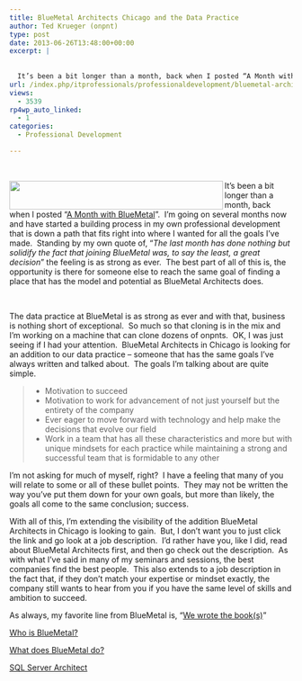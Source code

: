 ```yaml
---
title: BlueMetal Architects Chicago and the Data Practice
author: Ted Krueger (onpnt)
type: post
date: 2013-06-26T13:48:00+00:00
excerpt: |
   
  
  It’s been a bit longer than a month, back when I posted “A Month with BlueMetal”.  I’m going on several months now and have started a building process in my own professional development that is down a path that fits right into where I wanted for al&hellip;
url: /index.php/itprofessionals/professionaldevelopment/bluemetal-architects-chicago-and-the/
views:
  - 3539
rp4wp_auto_linked:
  - 1
categories:
  - Professional Development

---
```

 

<div class="image_block">
  <a href="/media/blogs/All/index.png?mtime=1372254455"><img src="/wp-content/uploads/blogs/All/index.png?mtime=1372254455" alt="" width="380" height="51" align="left" /></a>
</div>

It’s been a bit longer than a month, back when I posted “<a href="/index.php/ITProfessionals/ProfessionalDevelopment/a-month-with-bluemetal" target="_blank">A Month with BlueMetal</a>”.  I’m going on several months now and have started a building process in my own professional development that is down a path that fits right into where I wanted for all the goals I’ve made.  Standing by my own quote of, “_The last month has done nothing but solidify the fact that joining BlueMetal was, to say the least, a great decision_” the feeling is as strong as ever.  The best part of all of this is, the opportunity is there for someone else to reach the same goal of finding a place that has the model and potential as BlueMetal Architects does.

 

The data practice at BlueMetal is as strong as ever and with that, business is nothing short of exceptional.  So much so that cloning is in the mix and I’m working on a machine that can clone dozens of onpnts.  OK, I was just seeing if I had your attention.  BlueMetal Architects in Chicago is looking for an addition to our data practice &#8211; someone that has the same goals I’ve always written and talked about.  The goals I’m talking about are quite simple.



>   * Motivation to succeed
>   * Motivation to work for advancement of not just yourself but the entirety of the company
>   * Ever eager to move forward with technology and help make the decisions that evolve our field
>   * Work in a team that has all these characteristics and more but with unique mindsets for each practice while maintaining a strong and successful team that is formidable to any other 

I’m not asking for much of myself, right?  I have a feeling that many of you will relate to some or all of these bullet points.  They may not be written the way you&#8217;ve put them down for your own goals, but more than likely, the goals all come to the same conclusion; success.

With all of this, I’m extending the visibility of the addition BlueMetal Architects in Chicago is looking to gain.  But, I don’t want you to just click the link and go look at a job description.  I’d rather have you, like I did, read about BlueMetal Architects first, and then go check out the description.  As with what I’ve said in many of my seminars and sessions, the best companies find the best people.  This also extends to a job description in the fact that, if they don’t match your expertise or mindset exactly, the company still wants to hear from you if you have the same level of skills and ambition to succeed.

As always, my favorite line from BlueMetal is, “<a href="http://www.bluemetal.com/#people" target="_blank">We wrote the book(s)</a>”

<a href="http://www.bluemetal.com/#story" target="_blank">Who is BlueMetal?</a>

<a href="http://www.bluemetal.com/#what" target="_blank">What does BlueMetal do?</a>

<a href="http://bluemetal.theresumator.com/apply/6h9rj0/SQL-Server-DW-BI-Architect.html" target="_blank">SQL Server Architect</a>